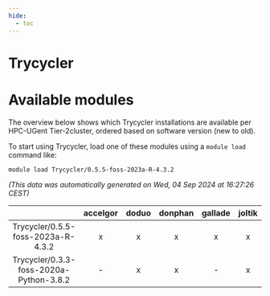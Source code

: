 ```yaml
---
hide:
  - toc
---
```


Trycycler
=========

# Available modules


The overview below shows which Trycycler installations are available per HPC-UGent Tier-2cluster, ordered based on software version (new to old).

To start using Trycycler, load one of these modules using a `module load` command like:

```shell
module load Trycycler/0.5.5-foss-2023a-R-4.3.2
```

*(This data was automatically generated on Wed, 04 Sep 2024 at 16:27:26 CEST)*  

| |accelgor|doduo|donphan|gallade|joltik|shinx|skitty|
| :---: | :---: | :---: | :---: | :---: | :---: | :---: | :---: |
|Trycycler/0.5.5-foss-2023a-R-4.3.2|x|x|x|x|x|-|x|
|Trycycler/0.3.3-foss-2020a-Python-3.8.2|-|x|x|-|x|-|x|
